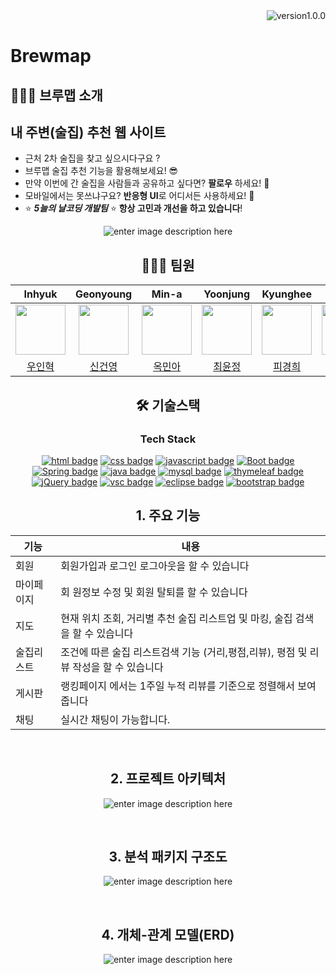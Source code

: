 <div align="right">
<img src="https://img.shields.io/badge/version-v1.0.0-red" alt="version1.0.0" />
</div>
   
   
# Brewmap


   
   ## 👨🏻‍🏫 브루맵 소개
 
<h2>내 주변(술집) 추천 웹 사이트</h2>
   
- 근처 2차 술집을 찾고 싶으시다구요 ? 
- 브루맵 술집 추천 기능을 활용해보세요! 😎
- 만약 이번에 간 술집을 사람들과 공유하고 싶다면? **팔로우** 하세요! 🙌
- 모바일에서는 못쓰냐구요? **반응형 UI**로 어디서든 사용하세요! 🤩
- ⭐  ***5늘의 날코딩 개발팀*** ⭐ **항상 고민과 개선을 하고 있습니다**!


<div align="center">


![enter image description here](https://user-images.githubusercontent.com/13645032/131059878-c37f2ad6-862b-4ec6-ba6f-ac12820e5984.jpeg)


## 🧑🏻‍💻 팀원
|**Inhyuk**|**Geonyoung**|**Min-a**|**Yoonjung**|**Kyunghee**|**Jinhwan**|**Jinho**|  
|:---:|:---:|:---:|:---:|:---:|:---:|:---:|  
| <img src="https://avatars.githubusercontent.com/u/96756113?v=4" width="80"> | <img src="https://avatars.githubusercontent.com/u/88614978?v=4" width="80"> | <img src="https://avatars.githubusercontent.com/u/93837213?v=4" width="80"> | <img src="https://avatars.githubusercontent.com/u/92416563?v=4" width="80"> | <img src="https://avatars.githubusercontent.com/u/96763714?v=4" width="80"> | <img src="https://avatars.githubusercontent.com/u/63578131?v=4" width="80"> | <img src="https://avatars.githubusercontent.com/u/88222461?v=4" width="80"> |
|[우인혁](https://github.com/Y-mannn)|[신건영](https://github.com/Almondshin)|[옥민아](https://github.com/okaymina)|[최윤정](https://github.com/Layton0-0)|[피경희](https://github.com/malzia)|[하진환](https://github.com/HazZlng)|[김진호](https://github.com/jinokiim)|



## 🛠 기술스택

### Tech Stack
[![html badge](https://img.shields.io/badge/html-E34F26?logo=html5&logoColor=white&style=for-the-badge)]()
[![css badge](https://img.shields.io/badge/css-1572B6?logo=css3&logoColor=white&style=for-the-badge)]()
[![javascript badge](https://img.shields.io/badge/javascript-F7DF1E?logo=JavaScript&logoColor=black&style=for-the-badge)]()
[![Boot badge](https://img.shields.io/badge/Spring%20Boot-6DB33F?logo=Spring%20Boot&logoColor=white&style=for-the-badge)]()
[![Spring badge](https://img.shields.io/badge/Spring%20Framework-6DB33F?logo=Spring&logoColor=white&style=for-the-badge)]()
[![java badge](https://img.shields.io/badge/java-007396?logo=java&logoColor=white&style=for-the-badge)]()
[![mysql badge](https://img.shields.io/badge/mysql-4479A1?logo=mysql&logoColor=white&style=for-the-badge)]()
[![thymeleaf badge](https://img.shields.io/badge/thymeleaf-005F0F?logo=thymeleaf&logoColor=white&style=for-the-badge)]()
[![jQuery badge](https://img.shields.io/badge/jquery-0769AD?logo=jquery&logoColor=white&style=for-the-badge)]()
[![vsc badge](https://img.shields.io/badge/visual%20studio%20code-007ACC?logo=visual%20studio%20code&logoColor=white&style=for-the-badge)]()
[![eclipse badge](https://img.shields.io/badge/eclipse-2C2255?logo=eclipse&logoColor=white&style=for-the-badge)]()
[![bootstrap badge](https://img.shields.io/badge/bootstrap-7952B3?logo=bootstrap&logoColor=white&style=for-the-badge)]()

 

## 1. 주요 기능
|기능|내용|
|--|--|
|회원|회원가입과 로그인 로그아웃을 할 수 있습니다|
|마이페이지|회 원정보 수정 및 회원 탈퇴를 할 수 있습니다|
|지도|현재 위치 조회, 거리별 추천 술집 리스트업 및 마킹, 술집 검색을 할 수 있습니다|
|술집리스트|조건에 따른 술집 리스트검색 기능 (거리,평점,리뷰), 평점 및 리뷰 작성을 할 수 있습니다|
|게시판|랭킹페이지 에서는 1주일 누적 리뷰를 기준으로 정렬해서 보여 줍니다 |
|채팅|실시간 채팅이 가능합니다.|


<br>

## 2. 프로젝트 아키텍처
![enter image description here](https://user-images.githubusercontent.com/88614978/169690690-7ff209d4-6dcb-4a9d-8782-ce76feaf862f.png)

<br>

## 3. 분석 패키지 구조도 
![enter image description here](https://cdn.discordapp.com/attachments/961916885773991946/977879580629155880/unknown.png)

<br>

## 4. 개체-관계 모델(ERD)
![enter image description here](https://user-images.githubusercontent.com/88614978/169691165-2fe61249-3dcc-486e-b51f-8339aebc4419.jpg)

<br>


